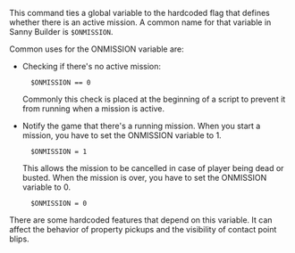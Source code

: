 This command ties a global variable to the hardcoded flag that defines whether there is an active mission. A common name for that variable in Sanny Builder is `$ONMISSION`.

Common uses for the ONMISSION variable are:

- Checking if there's no active mission:

  ```
    $ONMISSION == 0
  ```

  Commonly this check is placed at the beginning of a script to prevent it from running when a mission is active.

- Notify the game that there's a running mission. When you start a mission, you have to set the ONMISSION variable to 1.
  ```
    $ONMISSION = 1
  ```
  This allows the mission to be cancelled in case of player being dead or busted. When the mission is over, you have to set the ONMISSION variable to 0.
  ```
    $ONMISSION = 0
  ```

There are some hardcoded features that depend on this variable. It can affect the behavior of property pickups and the visibility of contact point blips.
